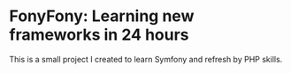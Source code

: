 FonyFony: Learning new frameworks in 24 hours
========================

This is a small project I created to learn Symfony and refresh by PHP skills.
